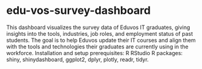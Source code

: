# edu-vos-survey-dashboard
This dashboard visualizes the survey data of Eduvos IT graduates, giving insights into the tools, industries, job roles, and employment status of past students. The goal is to help Eduvos update their IT courses and align them with the tools and technologies their graduates are currently using in the workforce.
Installation and setup prerequisites:
R
RStudio
R packages: shiny, shinydashboard, ggplot2, dplyr, plotly, readr, tidyr.
